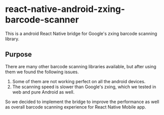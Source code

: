 # react-native-android-zxing-barcode-scanner

This is a android React Native bridge for Google's zxing barcode scanning library.

## Purpose

There are many other barcode scanning libraries available, but after using them we found the following issues.

1. Some of them are not working perfect on all the android devices.
2. The scanning speed is slower than Google's zxing, which we tested in web and pure Android as well.

So we decided to implement the bridge to improve the performance as well as overall barcode scanning experience for React Native Mobile app.
